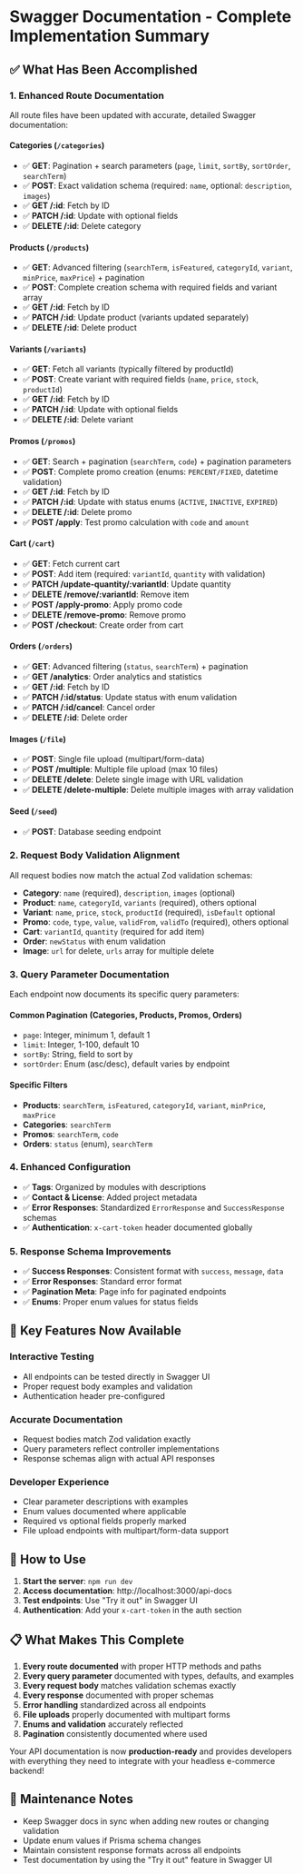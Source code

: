 # Swagger Documentation - Complete Implementation Summary

## ✅ What Has Been Accomplished

### 1. **Enhanced Route Documentation**

All route files have been updated with accurate, detailed Swagger documentation:

#### **Categories** (`/categories`)

- ✅ **GET**: Pagination + search parameters (`page`, `limit`, `sortBy`, `sortOrder`, `searchTerm`)
- ✅ **POST**: Exact validation schema (required: `name`, optional: `description`, `images`)
- ✅ **GET /:id**: Fetch by ID
- ✅ **PATCH /:id**: Update with optional fields
- ✅ **DELETE /:id**: Delete category

#### **Products** (`/products`)

- ✅ **GET**: Advanced filtering (`searchTerm`, `isFeatured`, `categoryId`, `variant`, `minPrice`, `maxPrice`) + pagination
- ✅ **POST**: Complete creation schema with required fields and variant array
- ✅ **GET /:id**: Fetch by ID
- ✅ **PATCH /:id**: Update product (variants updated separately)
- ✅ **DELETE /:id**: Delete product

#### **Variants** (`/variants`)

- ✅ **GET**: Fetch all variants (typically filtered by productId)
- ✅ **POST**: Create variant with required fields (`name`, `price`, `stock`, `productId`)
- ✅ **GET /:id**: Fetch by ID
- ✅ **PATCH /:id**: Update with optional fields
- ✅ **DELETE /:id**: Delete variant

#### **Promos** (`/promos`)

- ✅ **GET**: Search + pagination (`searchTerm`, `code`) + pagination parameters
- ✅ **POST**: Complete promo creation (enums: `PERCENT/FIXED`, datetime validation)
- ✅ **GET /:id**: Fetch by ID
- ✅ **PATCH /:id**: Update with status enums (`ACTIVE`, `INACTIVE`, `EXPIRED`)
- ✅ **DELETE /:id**: Delete promo
- ✅ **POST /apply**: Test promo calculation with `code` and `amount`

#### **Cart** (`/cart`)

- ✅ **GET**: Fetch current cart
- ✅ **POST**: Add item (required: `variantId`, `quantity` with validation)
- ✅ **PATCH /update-quantity/:variantId**: Update quantity
- ✅ **DELETE /remove/:variantId**: Remove item
- ✅ **POST /apply-promo**: Apply promo code
- ✅ **DELETE /remove-promo**: Remove promo
- ✅ **POST /checkout**: Create order from cart

#### **Orders** (`/orders`)

- ✅ **GET**: Advanced filtering (`status`, `searchTerm`) + pagination
- ✅ **GET /analytics**: Order analytics and statistics
- ✅ **GET /:id**: Fetch by ID
- ✅ **PATCH /:id/status**: Update status with enum validation
- ✅ **PATCH /:id/cancel**: Cancel order
- ✅ **DELETE /:id**: Delete order

#### **Images** (`/file`)

- ✅ **POST**: Single file upload (multipart/form-data)
- ✅ **POST /multiple**: Multiple file upload (max 10 files)
- ✅ **DELETE /delete**: Delete single image with URL validation
- ✅ **DELETE /delete-multiple**: Delete multiple images with array validation

#### **Seed** (`/seed`)

- ✅ **POST**: Database seeding endpoint

### 2. **Request Body Validation Alignment**

All request bodies now match the actual Zod validation schemas:

- **Category**: `name` (required), `description`, `images` (optional)
- **Product**: `name`, `categoryId`, `variants` (required), others optional
- **Variant**: `name`, `price`, `stock`, `productId` (required), `isDefault` optional
- **Promo**: `code`, `type`, `value`, `validFrom`, `validTo` (required), others optional
- **Cart**: `variantId`, `quantity` (required for add item)
- **Order**: `newStatus` with enum validation
- **Image**: `url` for delete, `urls` array for multiple delete

### 3. **Query Parameter Documentation**

Each endpoint now documents its specific query parameters:

#### **Common Pagination** (Categories, Products, Promos, Orders)

- `page`: Integer, minimum 1, default 1
- `limit`: Integer, 1-100, default 10
- `sortBy`: String, field to sort by
- `sortOrder`: Enum (asc/desc), default varies by endpoint

#### **Specific Filters**

- **Products**: `searchTerm`, `isFeatured`, `categoryId`, `variant`, `minPrice`, `maxPrice`
- **Categories**: `searchTerm`
- **Promos**: `searchTerm`, `code`
- **Orders**: `status` (enum), `searchTerm`

### 4. **Enhanced Configuration**

- ✅ **Tags**: Organized by modules with descriptions
- ✅ **Contact & License**: Added project metadata
- ✅ **Error Responses**: Standardized `ErrorResponse` and `SuccessResponse` schemas
- ✅ **Authentication**: `x-cart-token` header documented globally

### 5. **Response Schema Improvements**

- ✅ **Success Responses**: Consistent format with `success`, `message`, `data`
- ✅ **Error Responses**: Standard error format
- ✅ **Pagination Meta**: Page info for paginated endpoints
- ✅ **Enums**: Proper enum values for status fields

## 🎯 Key Features Now Available

### **Interactive Testing**

- All endpoints can be tested directly in Swagger UI
- Proper request body examples and validation
- Authentication header pre-configured

### **Accurate Documentation**

- Request bodies match Zod validation exactly
- Query parameters reflect controller implementations
- Response schemas align with actual API responses

### **Developer Experience**

- Clear parameter descriptions with examples
- Enum values documented where applicable
- Required vs optional fields properly marked
- File upload endpoints with multipart/form-data support

## 🚀 How to Use

1. **Start the server**: `npm run dev`
2. **Access documentation**: http://localhost:3000/api-docs
3. **Test endpoints**: Use "Try it out" in Swagger UI
4. **Authentication**: Add your `x-cart-token` in the auth section

## 📋 What Makes This Complete

1. **Every route documented** with proper HTTP methods and paths
2. **Every query parameter** documented with types, defaults, and examples
3. **Every request body** matches validation schemas exactly
4. **Every response** documented with proper schemas
5. **Error handling** standardized across all endpoints
6. **File uploads** properly documented with multipart forms
7. **Enums and validation** accurately reflected
8. **Pagination** consistently documented where used

Your API documentation is now **production-ready** and provides developers with everything they need to integrate with your headless e-commerce backend!

## 🔄 Maintenance Notes

- Keep Swagger docs in sync when adding new routes or changing validation
- Update enum values if Prisma schema changes
- Maintain consistent response formats across all endpoints
- Test documentation by using the "Try it out" feature in Swagger UI

